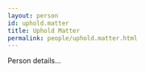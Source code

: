 ```yaml
---
layout: person
id: uphold.matter
title: Uphold Matter
permalink: people/uphold.matter.html
---
```


Person details...